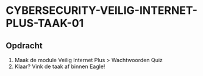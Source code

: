 # CYBERSECURITY-VEILIG-INTERNET-PLUS-TAAK-01

## Opdracht

1. Maak de module Veilig Internet Plus > Wachtwoorden Quiz
2. Klaar? Vink de taak af binnen Eagle!